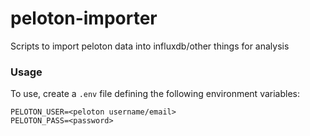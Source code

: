 # peloton-importer
Scripts to import peloton data into influxdb/other things for analysis

### Usage
To use, create a `.env` file defining the following environment variables:
```
PELOTON_USER=<peloton username/email>
PELOTON_PASS=<password>
```
